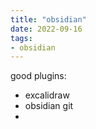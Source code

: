 ```yaml
---
title: "obsidian"
date: 2022-09-16
tags:
- obsidian
---
```



good plugins:

- excalidraw
- obsidian git
- 
